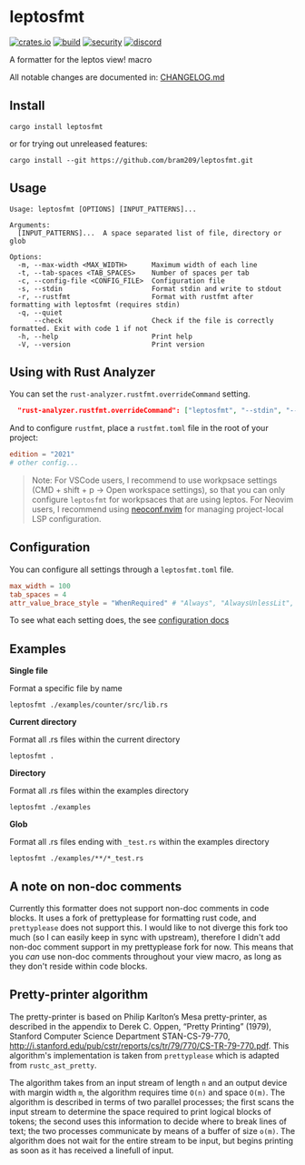# leptosfmt
[![crates.io](https://img.shields.io/crates/v/leptosfmt.svg)](https://crates.io/crates/leptosfmt)
[![build](https://img.shields.io/github/actions/workflow/status/bram209/leptosfmt/ci.yml)](https://github.com/bram209/leptosfmt/actions/workflows/ci.yml?query=branch%3Amain)
[![security](https://img.shields.io/github/actions/workflow/status/bram209/leptosfmt/security-audit.yml?label=%F0%9F%9B%A1%EF%B8%8F%20security%20audit)](https://github.com/bram209/leptosfmt/actions/workflows/security-audit.yml?query=branch%3Amain)
[![discord](https://img.shields.io/discord/1031524867910148188?color=%237289DA&label=discord%20%23leptosfmt)](https://discord.gg/YdRAhS7eQB)



A formatter for the leptos view! macro

All notable changes are documented in: [CHANGELOG.md](./CHANGELOG.md)

## Install

`cargo install leptosfmt`

or for trying out unreleased features:

`cargo install --git https://github.com/bram209/leptosfmt.git`

## Usage

```
Usage: leptosfmt [OPTIONS] [INPUT_PATTERNS]...

Arguments:
  [INPUT_PATTERNS]...  A space separated list of file, directory or glob

Options:
  -m, --max-width <MAX_WIDTH>      Maximum width of each line
  -t, --tab-spaces <TAB_SPACES>    Number of spaces per tab
  -c, --config-file <CONFIG_FILE>  Configuration file
  -s, --stdin                      Format stdin and write to stdout
  -r, --rustfmt                    Format with rustfmt after formatting with leptosfmt (requires stdin)
  -q, --quiet                      
      --check                      Check if the file is correctly formatted. Exit with code 1 if not
  -h, --help                       Print help
  -V, --version                    Print version
```

## Using with Rust Analyzer

You can set the `rust-analyzer.rustfmt.overrideCommand` setting.


```json
  "rust-analyzer.rustfmt.overrideCommand": ["leptosfmt", "--stdin", "--rustfmt"]
```

And to configure `rustfmt`, place a `rustfmt.toml` file in the root of your project:
```toml
edition = "2021"
# other config...
```

> Note: For VSCode users, I recommend to use workpsace settings (CMD + shift + p -> Open workspace settings), so that you can only configure `leptosfmt` for workpsaces that are using leptos. For Neovim users, I recommend using [neoconf.nvim](https://github.com/folke/neoconf.nvim) for managing project-local LSP configuration.

## Configuration
You can configure all settings through a `leptosfmt.toml` file.

```toml
max_width = 100
tab_spaces = 4
attr_value_brace_style = "WhenRequired" # "Always", "AlwaysUnlessLit", "WhenRequired" or "Preserve"

```

To see what each setting does, the see [configuration docs](./docs/configuration.md)



## Examples

**Single file**

Format a specific file by name

`leptosfmt ./examples/counter/src/lib.rs`

**Current directory**

Format all .rs files within the current directory

`leptosfmt .`

**Directory**

Format all .rs files within the examples directory

`leptosfmt ./examples`

**Glob**

Format all .rs files ending with `_test.rs` within the examples directory

`leptosfmt ./examples/**/*_test.rs`

## A note on non-doc comments

Currently this formatter does not support non-doc comments in code blocks. It uses a fork of prettyplease for formatting rust code, and `prettyplease` does not support this. I would like to not diverge this fork too much (so I can easily keep in sync with upstream), therefore I didn't add non-doc comment support in my prettyplease fork for now.
This means that you _can_ use non-doc comments throughout your view macro, as long as they don't reside within code blocks.

## Pretty-printer algorithm

The pretty-printer is based on Philip Karlton’s Mesa pretty-printer, as described in the appendix to Derek C. Oppen, “Pretty Printing” (1979), Stanford Computer Science Department STAN-CS-79-770, http://i.stanford.edu/pub/cstr/reports/cs/tr/79/770/CS-TR-79-770.pdf.
This algorithm's implementation is taken from `prettyplease` which is adapted from `rustc_ast_pretty`.

The algorithm takes from an input stream of length `n` and an output device with margin width `m`, the algorithm requires time `O(n)` and space `O(m)`.
The algorithm is described in terms of two parallel processes; the first scans the input stream to determine the space required to print logical blocks of tokens; the second uses this information to decide where to break lines of text; the two processes
communicate by means of a buffer of size `o(m)`. The algorithm does not wait for the entire stream to be input, but begins printing as soon as it has received a linefull of input.
